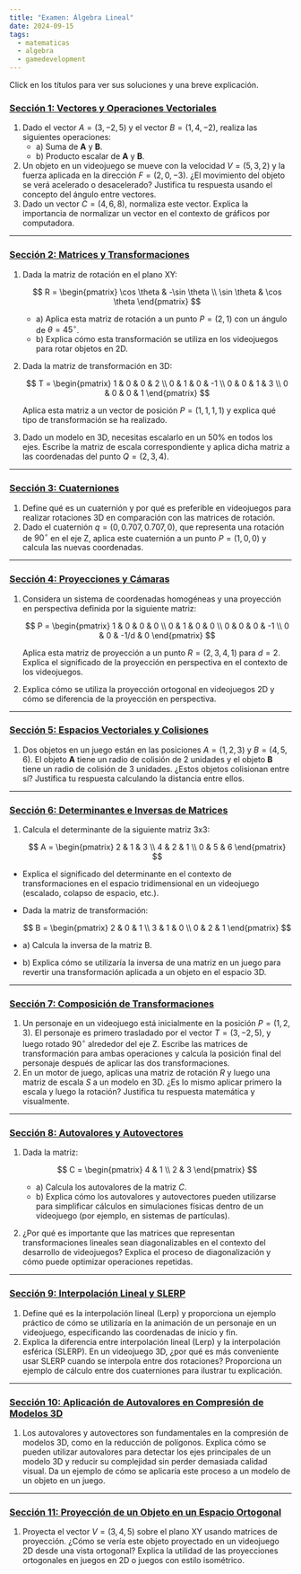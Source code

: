 ```yaml
---
title: "Examen: Álgebra Lineal"
date: 2024-09-15
tags:
  - matematicas
  - algebra
  - gamedevelopment
---
```

Click en los títulos para ver sus soluciones y una breve explicación.
### **[Sección 1: Vectores y Operaciones Vectoriales](soluciones-seccion-1-vectores.md)**

1. Dado el vector $A = (3, -2, 5)$ y el vector $B = (1, 4, -2)$, realiza las siguientes operaciones:
    - a) Suma de **A** y **B**.
    - b) Producto escalar de **A** y **B**.
2. Un objeto en un videojuego se mueve con la velocidad $V = (5, 3, 2)$ y la fuerza aplicada en la dirección $F = (2, 0, -3)$. ¿El movimiento del objeto se verá acelerado o desacelerado? Justifica tu respuesta usando el concepto del ángulo entre vectores.
3. Dado un vector $C = (4, 6, 8)$, normaliza este vector. Explica la importancia de normalizar un vector en el contexto de gráficos por computadora.

---

### **[Sección 2: Matrices y Transformaciones](soluciones-seccion-2-matrices.md)**

1. Dada la matriz de rotación en el plano XY:
    
    $$
    R = \begin{pmatrix}
    \cos \theta & -\sin \theta \\
    \sin \theta & \cos \theta
    \end{pmatrix}
    $$
    
    - a) Aplica esta matriz de rotación a un punto $P = (2, 1)$ con un ángulo de $θ = 45^\circ$.
    - b) Explica cómo esta transformación se utiliza en los videojuegos para rotar objetos en 2D.
2. Dada la matriz de transformación en 3D:
    
    $$
    T = \begin{pmatrix}
    1 & 0 & 0 & 2 \\
    0 & 1 & 0 & -1 \\
    0 & 0 & 1 & 3 \\
    0 & 0 & 0 & 1 
    \end{pmatrix}
    $$
    
    Aplica esta matriz a un vector de posición $P = (1, 1, 1, 1)$ y explica qué tipo de transformación se ha realizado.
    
3. Dado un modelo en 3D, necesitas escalarlo en un 50% en todos los ejes. Escribe la matriz de escala correspondiente y aplica dicha matriz a las coordenadas del punto $Q = (2, 3, 4)$.

---

### **[Sección 3: Cuaterniones](soluciones-seccion-3-cuaterniones.md)**

1. Define qué es un cuaternión y por qué es preferible en videojuegos para realizar rotaciones 3D en comparación con las matrices de rotación.
2. Dado el cuaternión $q=(0,0.707,0.707,0)$, que representa una rotación de $90^\circ$ en el eje Z, aplica este cuaternión a un punto $P = (1, 0, 0)$ y calcula las nuevas coordenadas.

---

### **[Sección 4: Proyecciones y Cámaras](soluciones-seccion-4-proyecciones.md)**

1. Considera un sistema de coordenadas homogéneas y una proyección en perspectiva definida por la siguiente matriz:
    
    $$
    P = \begin{pmatrix}
    1 & 0 & 0 & 0 \\
    0 & 1 & 0 & 0 \\
    0 & 0 & 0 & -1 \\
    0 & 0 & -1/d & 0
    \end{pmatrix}
    $$
    
    Aplica esta matriz de proyección a un punto $R = (2, 3, 4, 1)$ para $d=2$. Explica el significado de la proyección en perspectiva en el contexto de los videojuegos.
    
2. Explica cómo se utiliza la proyección ortogonal en videojuegos 2D y cómo se diferencia de la proyección en perspectiva.

---

### **[Sección 5: Espacios Vectoriales y Colisiones](soluciones-seccion-5-colisiones.md)**

1. Dos objetos en un juego están en las posiciones $A = (1, 2, 3)$ y $B = (4, 5, 6)$. El objeto **A** tiene un radio de colisión de 2 unidades y el objeto **B** tiene un radio de colisión de 3 unidades. ¿Estos objetos colisionan entre sí? Justifica tu respuesta calculando la distancia entre ellos.

---

### **[Sección 6: Determinantes e Inversas de Matrices](soluciones-seccion-6-determinantes.md)**

1. Calcula el determinante de la siguiente matriz 3x3:
    
    $$
    A = \begin{pmatrix}
    2 & 1 & 3 \\
    4 & 2 & 1 \\
    0 & 5 & 6
    \end{pmatrix}
    $$
    
- Explica el significado del determinante en el contexto de transformaciones en el espacio tridimensional en un videojuego (escalado, colapso de espacio, etc.).
- Dada la matriz de transformación:
    
    $$
    B = \begin{pmatrix}
    2 & 0 & 1 \\
    3 & 1 & 0 \\
    0 & 2 & 1
    \end{pmatrix}
    $$
    
- a) Calcula la inversa de la matriz B.
- b) Explica cómo se utilizaría la inversa de una matriz en un juego para revertir una transformación aplicada a un objeto en el espacio 3D.

---

### **[Sección 7: Composición de Transformaciones](soluciones-seccion-7-composicion-de-transformaciones.md)**

1. Un personaje en un videojuego está inicialmente en la posición $P = (1, 2, 3)$. El personaje es primero trasladado por el vector $T = (3, -2, 5)$, y luego rotado $90^\circ$ alrededor del eje Z. Escribe las matrices de transformación para ambas operaciones y calcula la posición final del personaje después de aplicar las dos transformaciones.
2. En un motor de juego, aplicas una matriz de rotación $R$ y luego una matriz de escala $S$ a un modelo en 3D. ¿Es lo mismo aplicar primero la escala y luego la rotación? Justifica tu respuesta matemática y visualmente.

---

### **[Sección 8: Autovalores y Autovectores](soluciones-seccion-8-autovalores-autovectores.md)**

1. Dada la matriz:
    
    $$
    C = \begin{pmatrix}
    4 & 1 \\
    2 & 3
    \end{pmatrix}
    $$
    
    - a) Calcula los autovalores de la matriz $C$.        
    - b) Explica cómo los autovalores y autovectores pueden utilizarse para simplificar cálculos en simulaciones físicas dentro de un videojuego (por ejemplo, en sistemas de partículas).
2. ¿Por qué es importante que las matrices que representan transformaciones lineales sean diagonalizables en el contexto del desarrollo de videojuegos? Explica el proceso de diagonalización y cómo puede optimizar operaciones repetidas.

---

### **[Sección 9: Interpolación Lineal y SLERP](soluciones-seccion-9-interpolacion.md)**

1. Define qué es la interpolación lineal (Lerp) y proporciona un ejemplo práctico de cómo se utilizaría en la animación de un personaje en un videojuego, especificando las coordenadas de inicio y fin.
2. Explica la diferencia entre interpolación lineal (Lerp) y la interpolación esférica (SLERP). En un videojuego 3D, ¿por qué es más conveniente usar SLERP cuando se interpola entre dos rotaciones? Proporciona un ejemplo de cálculo entre dos cuaterniones para ilustrar tu explicación.

---

### **[Sección 10: Aplicación de Autovalores en Compresión de Modelos 3D](soluciones-seccion-10-autovalores-2.md)**

1. Los autovalores y autovectores son fundamentales en la compresión de modelos 3D, como en la reducción de polígonos. Explica cómo se pueden utilizar autovalores para detectar los ejes principales de un modelo 3D y reducir su complejidad sin perder demasiada calidad visual. Da un ejemplo de cómo se aplicaría este proceso a un modelo de un objeto en un juego.

---

### **[Sección 11: Proyección de un Objeto en un Espacio Ortogonal](soluciones-seccion-11-espacio-ortogonal.md)**

1. Proyecta el vector $V = (3, 4, 5)$ sobre el plano XY usando matrices de proyección. ¿Cómo se vería este objeto proyectado en un videojuego 2D desde una vista ortogonal? Explica la utilidad de las proyecciones ortogonales en juegos en 2D o juegos con estilo isométrico.